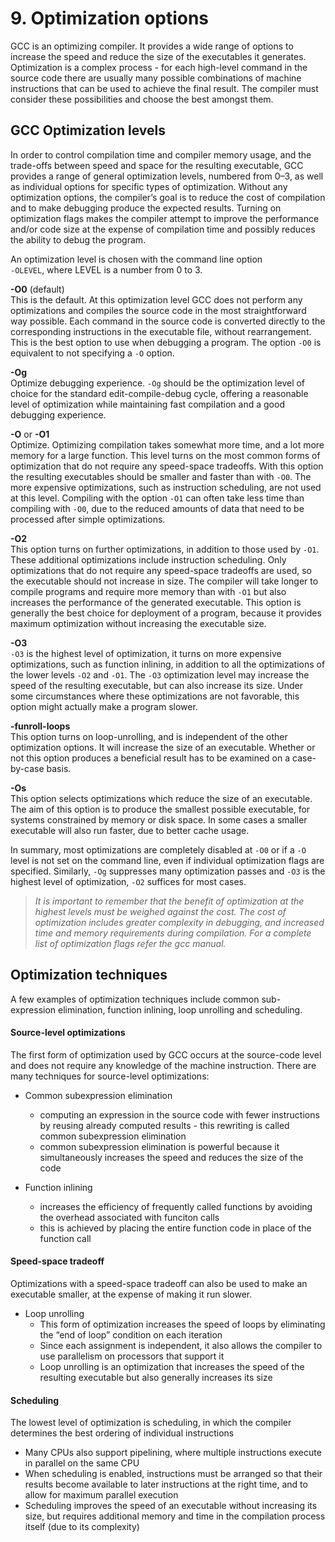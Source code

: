 # 9. Optimization options

GCC is an optimizing compiler. It provides a wide range of options to increase the speed and reduce the size of the executables it generates. Optimization is a complex process - for each high-level command in the source code there are usually many possible combinations of machine instructions that can be used to achieve the final result. The compiler must consider these possibilities and choose the best amongst them.

## GCC Optimization levels
In order to control compilation time and compiler memory usage, and the trade-offs between speed and space for the resulting executable, GCC provides a range of general optimization levels, numbered from 0–3, as well as individual options for specific types of optimization. Without any optimization options, the compiler’s goal is to reduce the cost of compilation and to make debugging produce the expected results. Turning on optimization flags makes the compiler attempt to improve the performance and/or code size at the expense of compilation time and possibly reduces the ability to debug the program.  

An optimization level is chosen with the command line option  
``-OLEVEL``, where LEVEL is a number from 0 to 3.

**-O0** (default)  
This is the default. At this optimization level GCC does not perform any optimizations and compiles the source code in the most straightforward way possible. Each command in the source code is converted directly to the corresponding instructions in the executable file, without rearrangement. This is the best option to use when debugging a program. The option ``-O0`` is equivalent to not specifying a ``-O`` option. 

**-Og**  
Optimize debugging experience. ``-Og`` should be the optimization level of choice for the standard edit-compile-debug cycle, offering a reasonable level of optimization while maintaining fast compilation and a good debugging experience.

**-O** or **-O1**  
Optimize. Optimizing compilation takes somewhat more time, and a lot more memory for a large function. This level turns on the most common forms of optimization that do not require any speed-space tradeoffs. With this option the resulting executables should be smaller and faster than with ``-O0``. The more expensive optimizations, such as instruction scheduling, are not used at this level. Compiling with the option ``-O1`` can often take less time than compiling with ``-O0``, due to the reduced amounts of data that need to
be processed after simple optimizations.

**-O2**  
This option turns on further optimizations, in addition to those used by ``-O1``. These additional optimizations include instruction scheduling. Only optimizations that do not require any speed-space tradeoffs are used, so the executable should not increase in size. The compiler will take longer to compile programs and require more memory than with ``-O1`` but also increases the performance of the generated executable. This option is generally the best choice for deployment of a program, because it provides maximum optimization
without increasing the executable size.

**-O3**  
 ``-O3`` is the highest level of optimization, it turns on more expensive optimizations, such as function inlining, in addition to all the optimizations of the lower levels ``-O2`` and ``-O1``. The ``-O3`` optimization level may increase the speed of the resulting executable, but can also increase its size. Under some circumstances where these optimizations are not favorable, this option might actually make a program slower.
 
 **-funroll-loops**  
This option turns on loop-unrolling, and is independent of the other optimization options. It will increase the size of an executable. Whether or not this option produces a beneficial result has to be examined on a case-by-case basis.

**-Os**  
This option selects optimizations which reduce the size of an executable. The aim of this option is to produce the smallest possible executable, for systems constrained by memory or disk space. In some cases a smaller executable will also run faster, due to better cache usage.

In summary, most optimizations are completely disabled at ``-O0`` or if a ``-O`` level is not set on the command line, even if individual optimization flags are specified. Similarly, ``-Og`` suppresses many optimization passes and ``-O3`` is the highest level of optimization, ``-O2`` suffices for most cases.

> *It is important to remember that the benefit of optimization at the highest levels must be weighed against the cost. The cost of optimization includes greater complexity in debugging, and increased time and memory requirements during compilation. For a complete list of optimization flags refer the gcc manual.*

## Optimization techniques
A few examples of optimization techniques include common sub-expression elimination, function inlining, loop unrolling and scheduling. 

#### Source-level optimizations
The first form of optimization used by GCC occurs at the source-code level and does not require any knowledge of the machine instruction. There are many techniques for source-level optimizations:

* Common subexpression elimination
  * computing an expression in the source code with fewer instructions by reusing already computed results - this rewriting is called common subexpression elimination
  * common subexpression elimination is powerful because it simultaneously increases the speed and reduces the size of the code

* Function inlining
  * increases the efficiency of frequently called functions by avoiding the overhead associated with funciton calls
  * this is achieved by placing the entire function code in place of the function call

#### Speed-space tradeoff
Optimizations with a speed-space tradeoff can also be used to make an executable smaller, at the expense of making it run slower.

* Loop unrolling
    * This form of optimization increases the speed of loops by eliminating the “end of loop” condition on each iteration
    * Since each assignment is independent, it also allows the compiler to use parallelism on processors that support it
    * Loop unrolling is an optimization that increases the speed of the resulting executable but also generally increases its size

#### Scheduling
The lowest level of optimization is scheduling, in which the compiler determines the best ordering of individual instructions
* Many CPUs also support pipelining, where multiple instructions execute in parallel on the same CPU
* When scheduling is enabled, instructions must be arranged so that their results become available to later instructions at the right time, and to allow for maximum parallel execution
* Scheduling improves the speed of an executable without increasing its size, but requires additional memory and time in the compilation process itself (due to its complexity)
